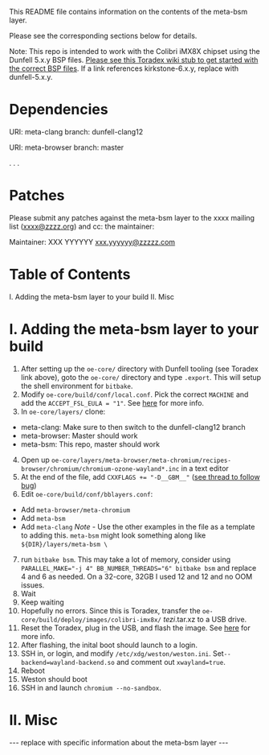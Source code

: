 This README file contains information on the contents of the meta-bsm layer.

Please see the corresponding sections below for details.

Note: This repo is intended to work with the Colibri iMX8X chipset using the Dunfell 5.x.y BSP files. 
[Please see this Toradex wiki stub to get started with the correct BSP files](https://developer.toradex.com/linux-bsp/os-development/build-yocto/build-a-reference-image-with-yocto-projectopenembedded).
If a link references kirkstone-6.x.y, replace with dunfell-5.x.y.

Dependencies
============

  URI: meta-clang
  branch: dunfell-clang12

  URI: meta-browser
  branch: master

  .
  .
  .

Patches
=======

Please submit any patches against the meta-bsm layer to the xxxx mailing list (xxxx@zzzz.org)
and cc: the maintainer:

Maintainer: XXX YYYYYY <xxx.yyyyyy@zzzzz.com>

Table of Contents
=================

  I. Adding the meta-bsm layer to your build
 II. Misc


I. Adding the meta-bsm layer to your build
=================================================

1. After setting up the `oe-core/` directory with Dunfell tooling (see Toradex link above), goto the `oe-core/` 
directory and type `.export`. This will setup the shell environment for `bitbake`.
2. Modify `oe-core/build/conf/local.conf`. Pick the correct `MACHINE` and add the `ACCEPT_FSL_EULA = "1"`. See [here](https://developer.toradex.com/linux-bsp/os-development/build-yocto/build-a-reference-image-with-yocto-projectopenembedded) for more info.
3. In `oe-core/layers/` clone:
  - meta-clang: Make sure to then switch to the dunfell-clang12 branch
  - meta-browser: Master should work
  - meta-bsm: This repo, master should work
4. Open up `oe-core/layers/meta-browser/meta-chromium/recipes-browser/chromium/chromium-ozone-wayland*.inc` in a text editor
5. At the end of the file, add `CXXFLAGS += "-D__GBM__"` ([see thread to follow bug](https://github.com/OSSystems/meta-browser/issues/649))
6. Edit `oe-core/build/conf/bblayers.conf`:
  - Add `meta-browser/meta-chromium`
  - Add `meta-bsm`
  - Add `meta-clang`
  *Note* - Use the other examples in the file as a template to adding this. `meta-bsm` might look something along like `${DIR}/layers/meta-bsm \`
7. run `bitbake bsm`. This may take a lot of memory, consider using `PARALLEL_MAKE="-j 4" BB_NUMBER_THREADS="6" bitbake bsm` and replace 4 and 6 
as needed. On a 32-core, 32GB I used 12 and 12 and no OOM issues.
8. Wait
9. Keep waiting
10. Hopefully no errors. Since this is Toradex, transfer the `oe-core/build/deploy/images/colibri-imx8x/` *tezi*.tar.xz to a USB drive. 
11. Reset the Toradex, plug in the USB, and flash the image. See [here](https://developer.toradex.com/easy-installer/toradex-easy-installer/loading-toradex-easy-installer) for more info.
12. After flashing, the inital boot should launch to a login.
13. SSH in, or login, and modify `/etc/xdg/weston/weston.ini`. Set`--backend=wayland-backend.so` and comment out `xwayland=true`.
13. Reboot
14. Weston should boot
15. SSH in and launch `chromium --no-sandbox`.

II. Misc
========

--- replace with specific information about the meta-bsm layer ---
